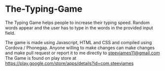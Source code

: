 # The-Typing-Game
The Typing Game helps people to increase their typing speed. Random words appear and the user has to type in the words in the provided input field. 

The game is made using Javascript, HTML and CSS and compiled using Cordova / Phonegap. Anyone willing to make changes can make changes and make pull request or report it to me directly to steevjames11@gmail.com
 The Game is found on play store at https://play.google.com/store/apps/details?id=com.steevjames
 
